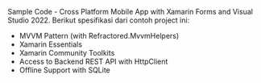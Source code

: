 Sample Code - Cross Platform Mobile App with Xamarin Forms and Visual Studio 2022. Berikut spesifikasi dari contoh project ini:
- MVVM Pattern (with Refractored.MvvmHelpers)
- Xamarin Essentials 
- Xamarin Community Toolkits
- Access to Backend REST API with HttpClient
- Offline Support with SQLite

